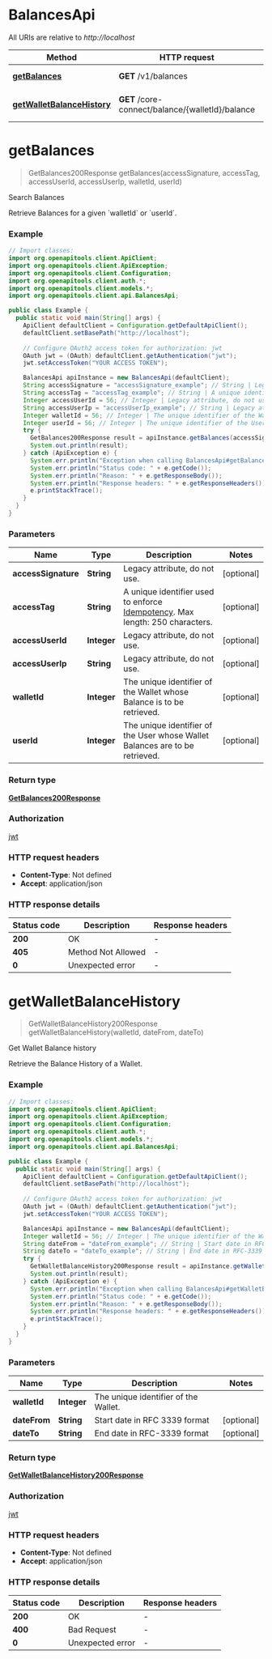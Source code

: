 # BalancesApi

All URIs are relative to *http://localhost*

| Method | HTTP request | Description |
|------------- | ------------- | -------------|
| [**getBalances**](BalancesApi.md#getBalances) | **GET** /v1/balances | Search Balances |
| [**getWalletBalanceHistory**](BalancesApi.md#getWalletBalanceHistory) | **GET** /core-connect/balance/{walletId}/balance | Get Wallet Balance history |


<a id="getBalances"></a>
# **getBalances**
> GetBalances200Response getBalances(accessSignature, accessTag, accessUserId, accessUserIp, walletId, userId)

Search Balances

Retrieve Balances for a given &#x60;walletId&#x60; or &#x60;userId&#x60;.

### Example
```java
// Import classes:
import org.openapitools.client.ApiClient;
import org.openapitools.client.ApiException;
import org.openapitools.client.Configuration;
import org.openapitools.client.auth.*;
import org.openapitools.client.models.*;
import org.openapitools.client.api.BalancesApi;

public class Example {
  public static void main(String[] args) {
    ApiClient defaultClient = Configuration.getDefaultApiClient();
    defaultClient.setBasePath("http://localhost");
    
    // Configure OAuth2 access token for authorization: jwt
    OAuth jwt = (OAuth) defaultClient.getAuthentication("jwt");
    jwt.setAccessToken("YOUR ACCESS TOKEN");

    BalancesApi apiInstance = new BalancesApi(defaultClient);
    String accessSignature = "accessSignature_example"; // String | Legacy attribute, do not use. 
    String accessTag = "accessTag_example"; // String | A unique identifier used to enforce [Idempotency](/guide/api-basics/idempotency.html). Max length: 250 characters. 
    Integer accessUserId = 56; // Integer | Legacy attribute, do not use. 
    String accessUserIp = "accessUserIp_example"; // String | Legacy attribute, do not use. 
    Integer walletId = 56; // Integer | The unique identifier of the Wallet whose Balance is to be retrieved.
    Integer userId = 56; // Integer | The unique identifier of the User whose Wallet Balances are to be retrieved.
    try {
      GetBalances200Response result = apiInstance.getBalances(accessSignature, accessTag, accessUserId, accessUserIp, walletId, userId);
      System.out.println(result);
    } catch (ApiException e) {
      System.err.println("Exception when calling BalancesApi#getBalances");
      System.err.println("Status code: " + e.getCode());
      System.err.println("Reason: " + e.getResponseBody());
      System.err.println("Response headers: " + e.getResponseHeaders());
      e.printStackTrace();
    }
  }
}
```

### Parameters

| Name | Type | Description  | Notes |
|------------- | ------------- | ------------- | -------------|
| **accessSignature** | **String**| Legacy attribute, do not use.  | [optional] |
| **accessTag** | **String**| A unique identifier used to enforce [Idempotency](/guide/api-basics/idempotency.html). Max length: 250 characters.  | [optional] |
| **accessUserId** | **Integer**| Legacy attribute, do not use.  | [optional] |
| **accessUserIp** | **String**| Legacy attribute, do not use.  | [optional] |
| **walletId** | **Integer**| The unique identifier of the Wallet whose Balance is to be retrieved. | [optional] |
| **userId** | **Integer**| The unique identifier of the User whose Wallet Balances are to be retrieved. | [optional] |

### Return type

[**GetBalances200Response**](GetBalances200Response.md)

### Authorization

[jwt](../README.md#jwt)

### HTTP request headers

 - **Content-Type**: Not defined
 - **Accept**: application/json

### HTTP response details
| Status code | Description | Response headers |
|-------------|-------------|------------------|
| **200** | OK |  -  |
| **405** | Method Not Allowed |  -  |
| **0** | Unexpected error |  -  |

<a id="getWalletBalanceHistory"></a>
# **getWalletBalanceHistory**
> GetWalletBalanceHistory200Response getWalletBalanceHistory(walletId, dateFrom, dateTo)

Get Wallet Balance history

Retrieve the Balance History of a Wallet.

### Example
```java
// Import classes:
import org.openapitools.client.ApiClient;
import org.openapitools.client.ApiException;
import org.openapitools.client.Configuration;
import org.openapitools.client.auth.*;
import org.openapitools.client.models.*;
import org.openapitools.client.api.BalancesApi;

public class Example {
  public static void main(String[] args) {
    ApiClient defaultClient = Configuration.getDefaultApiClient();
    defaultClient.setBasePath("http://localhost");
    
    // Configure OAuth2 access token for authorization: jwt
    OAuth jwt = (OAuth) defaultClient.getAuthentication("jwt");
    jwt.setAccessToken("YOUR ACCESS TOKEN");

    BalancesApi apiInstance = new BalancesApi(defaultClient);
    Integer walletId = 56; // Integer | The unique identifier of the Wallet.
    String dateFrom = "dateFrom_example"; // String | Start date in RFC 3339 format
    String dateTo = "dateTo_example"; // String | End date in RFC-3339 format
    try {
      GetWalletBalanceHistory200Response result = apiInstance.getWalletBalanceHistory(walletId, dateFrom, dateTo);
      System.out.println(result);
    } catch (ApiException e) {
      System.err.println("Exception when calling BalancesApi#getWalletBalanceHistory");
      System.err.println("Status code: " + e.getCode());
      System.err.println("Reason: " + e.getResponseBody());
      System.err.println("Response headers: " + e.getResponseHeaders());
      e.printStackTrace();
    }
  }
}
```

### Parameters

| Name | Type | Description  | Notes |
|------------- | ------------- | ------------- | -------------|
| **walletId** | **Integer**| The unique identifier of the Wallet. | |
| **dateFrom** | **String**| Start date in RFC 3339 format | [optional] |
| **dateTo** | **String**| End date in RFC-3339 format | [optional] |

### Return type

[**GetWalletBalanceHistory200Response**](GetWalletBalanceHistory200Response.md)

### Authorization

[jwt](../README.md#jwt)

### HTTP request headers

 - **Content-Type**: Not defined
 - **Accept**: application/json

### HTTP response details
| Status code | Description | Response headers |
|-------------|-------------|------------------|
| **200** | OK |  -  |
| **400** | Bad Request |  -  |
| **0** | Unexpected error |  -  |

